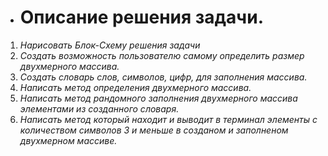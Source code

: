 * # Описание решения задачи.

1. *Нарисовать Блок-Схему решения задачи*
2. *Создать возможность пользователю самому определить размер двухмерного массива.*
3. *Создать словарь слов, символов, цифр, для заполнения массива.*
4. *Написать метод определения двухмерного массива.*
5. *Написать метод рандомного заполнения двухмерного массива элементами из созданного словаря.*
6. *Написать метод который находит и выводит в терминал элементы с количеством символов 3 и меньше в созданом и заполненом двухмерном массиве.*